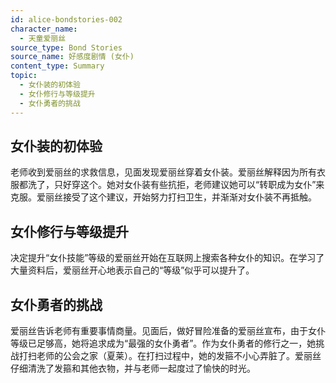 ```yaml
---
id: alice-bondstories-002
character_name:
  - 天童爱丽丝
source_type: Bond Stories
source_name: 好感度剧情 (女仆)
content_type: Summary
topic:
  - 女仆装的初体验
  - 女仆修行与等级提升
  - 女仆勇者的挑战
---
```

## 女仆装的初体验
老师收到爱丽丝的求救信息，见面发现爱丽丝穿着女仆装。爱丽丝解释因为所有衣服都洗了，只好穿这个。她对女仆装有些抗拒，老师建议她可以“转职成为女仆”来克服。爱丽丝接受了这个建议，开始努力打扫卫生，并渐渐对女仆装不再抵触。

## 女仆修行与等级提升
决定提升“女仆技能”等级的爱丽丝开始在互联网上搜索各种女仆的知识。在学习了大量资料后，爱丽丝开心地表示自己的“等级”似乎可以提升了。

## 女仆勇者的挑战
爱丽丝告诉老师有重要事情商量。见面后，做好冒险准备的爱丽丝宣布，由于女仆等级已足够高，她将追求成为“最强的女仆勇者”。作为女仆勇者的修行之一，她挑战打扫老师的公会之家（夏莱）。在打扫过程中，她的发箍不小心弄脏了。爱丽丝仔细清洗了发箍和其他衣物，并与老师一起度过了愉快的时光。